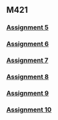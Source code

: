 ## M421

### [Assignment 5](rcardarelli.github.io/hw-5.html)
### [Assignment 6](rcardarelli.github.io/hw-6.html)
### [Assignment 7](rcardarelli.github.io/hw-7.html)
### [Assignment 8](rcardarelli.github.io/hw-8.html)
### [Assignment 9](rcardarelli.github.io/hw-9.html)
### [Assignment 10](rcardarelli.github.io/hw-10.html)
